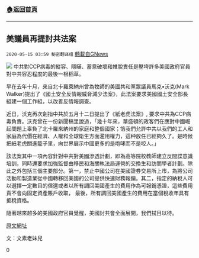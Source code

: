 ###  [:house:返回首頁](https://github.com/ourhimalayas/txt)
---

## 美議員再提討共法案
`2020-05-15 03:59 秘密翻译组` [轉載自GNews](https://gnews.org/zh-hant/203922/)

![](https://s3.amazonaws.com/gnews-media-offload/wp-content/uploads/2020/05/15035356/1-112.jpg)
中共對CCP病毒的縱容、隱瞞、蓄意破壞和推脫責任是壓垮許多美國政府官員對中共容忍程度的最後一根稻草。

早在去年十月，來自北卡羅萊納州曾為牧師的美國共和黨眾議員馬克•沃克(Mark Walker)提出了《國土安全反情報威脅減少法案》，此法案要求美國國土安全部長組建一個工作組，以改善反情報調查。

近日，沃克再次劍指中共於五月十二日提出了《紙老虎法案》, 要求中共為CCP病毒負責。沃克曾在一份新聞稿里說過，「幾十年來，華盛頓的政客們在應對中國崛起問題上辜負了北卡羅來納州的家庭和整個國家；箔我們允許中共以我們的工人和家庭為代價在經濟、人權和全球衛生方面濫用權力，這种放任已經夠久了。是時候把紙老虎關進籠子里，向世界展示中國更多的是咆哮而不是咬人。」

該法案其中一項內容針對中共對美國滲透計劃，即為高等院校教師建立反間諜意識培訓，同時還要求加強監督由移民和海關執法局運營的交換生和訪問學者計劃。除此之外包括三個主要部分。第一，禁止中國公司在美國證券交易所上市，為將公司活動和製造業從中國轉移回美國的公司提供快速財務報銷。其二，指定的納稅人可以選擇一定數目的償還或者以所有調回美國產生的費用作為可報銷憑證，這些費用責不會向固定資產賬戶收取， 最後，所有調回美國產生的費用在當個稅收年具有抵稅資格。

隨著越來越多的美國政府官員覺醒，美國討共會全面展開，我們拭目以待。

[原文網址](https://www.theepochtimes.com/rep-mark-walker-introduces-act-to-hold-china-accountable-for-ccp-virus_3348774.html)

文：文素老妹兒



0
